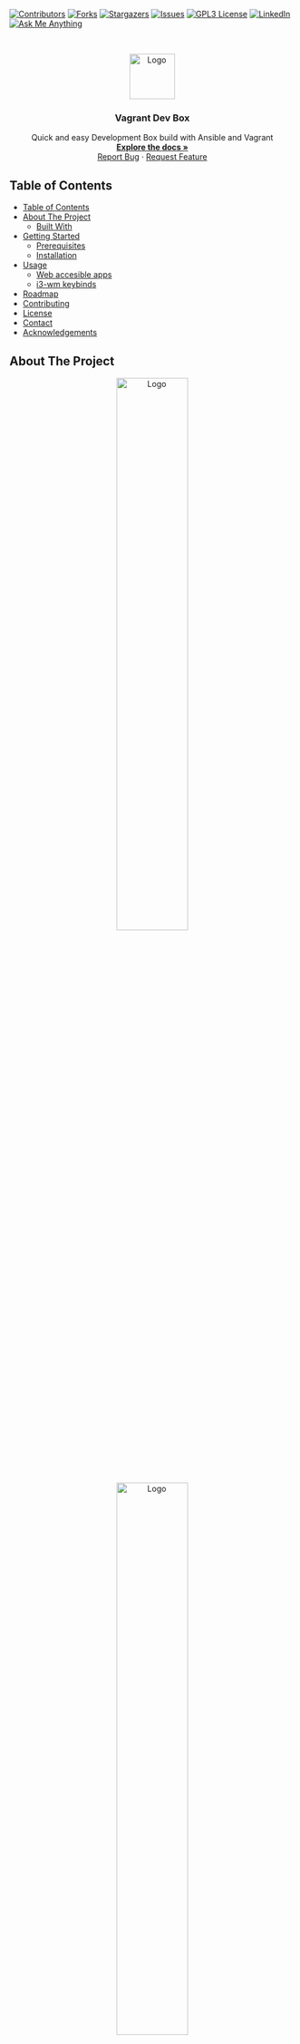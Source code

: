 [![Contributors][contributors-shield]][contributors-url]
[![Forks][forks-shield]][forks-url]
[![Stargazers][stars-shield]][stars-url]
[![Issues][issues-shield]][issues-url]
[![GPL3 License][license-shield]][license-url]
[![LinkedIn][linkedin-shield]][linkedin-url]
[![Ask Me Anything][ask-me-anything]][personal-page]


<!-- PROJECT LOGO -->
<br />
<p align="center">
  <a href="https://github.com/stiliajohny/dev-box">
    <img src="https://github.com/stiliajohny/dev-box/raw/main/.assets/logo.png" alt="Logo" width="80" height="80">
  </a>

  <h3 align="center">Vagrant Dev Box</h3>

  <p align="center">
    Quick and easy Development Box build with Ansible and Vagrant
    <br />
    <a href="./README.md"><strong>Explore the docs »</strong></a>
    <br />
    <a href="https://github.com/stiliajohny/dev-box/issues/new?labels=i%3A+bug&template=1-bug-report.md">Report Bug</a>
    ·
    <a href="https://github.com/stiliajohny/dev-box/issues/new?labels=i%3A+enhancement&template=2-feature-request.md">Request Feature</a>
  </p>
</p>

<!-- TABLE OF CONTENTS -->

## Table of Contents

- [Table of Contents](#table-of-contents)
- [About The Project](#about-the-project)
  - [Built With](#built-with)
- [Getting Started](#getting-started)
  - [Prerequisites](#prerequisites)
  - [Installation](#installation)
- [Usage](#usage)
  - [Web accesible apps](#web-accesible-apps)
  - [i3-wm keybinds](#i3-wm-keybinds)
- [Roadmap](#roadmap)
- [Contributing](#contributing)
- [License](#license)
- [Contact](#contact)
- [Acknowledgements](#acknowledgements)

<!-- ABOUT THE PROJECT -->

## About The Project

<p align="center">
  <a href="https://github.com/stiliajohny/dev-box">
    <img src="https://github.com/stiliajohny/dev-box/raw/main/.assets/screenshot0.png" alt="Logo" width="50%" height="50%">
    <img src="https://github.com/stiliajohny/dev-box/raw/main/.assets/screenshot1.png" alt="Logo" width="50%" height="50%">
    <img src="https://github.com/stiliajohny/dev-box/raw/main/.assets/screenshot2.png" alt="Logo" width="50%" height="50%">
  </a>
</p>

I always wanted to have a quick way to build a VM that contains all of my favorite tools and configs.
Here is my take on a Dev Box build with Ansible and Vagrant.


Use it carefully.
### Built With

- Vagrant
- Ruby
- Ansible


---


## Getting Started



### Prerequisites

- Ansible
- Vagrant
- VirtualBox ( My preferred way for Virtualization )

### Installation

- Ansible [Official Installation guide](https://docs.ansible.com/ansible/latest/installation_guide/intro_installation.html)
- Vagrant [Official Installation guide](https://www.vagrantup.com/docs/installation)
- VirtualBox ( My preferred way for Virtualization )  [Official Installation guide](https://www.virtualbox.org/wiki/Downloads)

---

## Usage

- Git Clone the repo
- cd in the cloned repo
- Run
   -  `vagrant up VM_NAME` to start and provision the instance
   -  `vagrant provision VM_NAME` to re-provision the instance
   -  `vagrant pause VM_NAME` to pause the instance
   -  `vagrant resume VM_NAME` to resume a previously paused instance
   -  `vagrant destroy VM_NAME` to completely destroy the instance
   -  `vagrant ssh VM_NAME` to ssh in the instance
   -  `vagrant global-status` to get all the running instances ID
   -  `vagrant ssh 123abc` to ssh in the specific instance via the ID gathered earlier
> If no VM_NAME is given the default VM_NAME is `Archlinux-Vagrant`

> Multiple VMs can be created if different VM_NAMES are given.

### Web accesible apps
- VNC on browser ( Xorg Display ) - http://localhost:6081/vnc.html
- VNC on browser ( Virt Display ) - http://localhost:6081/vnc.html
- VSCode on browser - http://localhost:8080

### i3-wm keybinds
- <kbd>Ctrl</kbd> - Mod key
- <kbd>Ctrl</kbd>+<kbd>d</kbd> - rofi menu

---

<!-- ROADMAP -->

## Roadmap

See the [open issues](https://github.com/stiliajohny/dev-box/issues) for a list of proposed features (and known issues).

---

<!-- CONTRIBUTING -->

## Contributing

Contributions are what make the open source community such an amazing place to be learn, inspire, and create. Any contributions you make are **greatly appreciated**.

1. Fork the Project
2. Create your Feature Branch (`git checkout -b feature/AmazingFeature`)
3. Commit your Changes (`git commit -m 'Add some AmazingFeature'`)
4. Push to the Branch (`git push origin feature/AmazingFeature`)
5. Open a Pull Request

---

<!-- LICENSE -->

## License

Distributed under the GPL-3.0 License. See `LICENSE` for more information.

<!-- CONTACT -->

## Contact

John Stilia - [@john_stilia](https://twitter.com/john_stilia) - stilia.johny@gmail.com

<!--
Project Link: [https://github.com/your_username/repo_name](https://github.com/your_username/repo_name)
-->

---

<!-- ACKNOWLEDGEMENTS -->

## Acknowledgements

- [GitHub Emoji Cheat Sheet](https://www.webpagefx.com/tools/emoji-cheat-sheet)
- [Img Shields](https://shields.io)
- [Choose an Open Source License](https://choosealicense.com)
- [GitHub Pages](https://pages.github.com)

<!-- MARKDOWN LINKS & IMAGES -->
<!-- https://www.markdownguide.org/basic-syntax/#reference-style-links -->

[contributors-shield]: https://img.shields.io/github/contributors/stiliajohny/dev-box.svg?style=for-the-badge
[contributors-url]: https://github.com/stiliajohny/dev-box/graphs/contributors
[forks-shield]: https://img.shields.io/github/forks/stiliajohny/dev-box.svg?style=for-the-badge
[forks-url]: https://github.com/stiliajohny/dev-box/network/members
[stars-shield]: https://img.shields.io/github/stars/stiliajohny/dev-box.svg?style=for-the-badge
[stars-url]: https://github.com/stiliajohny/dev-box/stargazers
[issues-shield]: https://img.shields.io/github/issues/stiliajohny/dev-box.svg?style=for-the-badge
[issues-url]: https://github.com/stiliajohny/dev-box/issues
[license-shield]: https://img.shields.io/github/license/stiliajohny/dev-box?style=for-the-badge
[license-url]: https://github.com/stiliajohny/dev-box/blob/master/LICENSE.txt
[linkedin-shield]: https://img.shields.io/badge/-LinkedIn-black.svg?style=for-the-badge&logo=linkedin&colorB=555
[linkedin-url]: https://linkedin.com/in/johnstilia/
[product-screenshot]: .assets/screenshot.png
[ask-me-anything]: https://img.shields.io/badge/Ask%20me-anything-1abc9c.svg?style=for-the-badge
[personal-page]: https://github.com/stiliajohny
